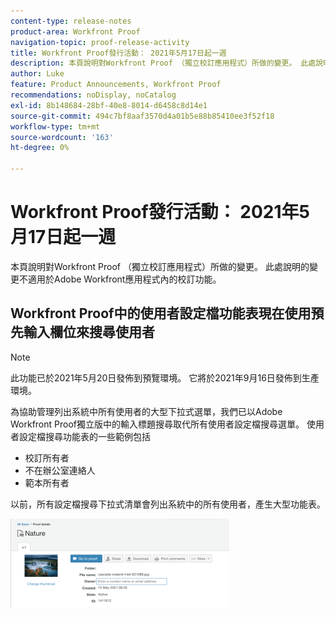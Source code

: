 ```yaml
---
content-type: release-notes
product-area: Workfront Proof
navigation-topic: proof-release-activity
title: Workfront Proof發行活動： 2021年5月17日起一週
description: 本頁說明對Workfront Proof （獨立校訂應用程式）所做的變更。 此處說明的變更不適用於Adobe Workfront應用程式內的校訂功能。
author: Luke
feature: Product Announcements, Workfront Proof
recommendations: noDisplay, noCatalog
exl-id: 8b148684-28bf-40e8-8014-d6458c8d14e1
source-git-commit: 494c7bf8aaf3570d4a01b5e88b85410ee3f52f18
workflow-type: tm+mt
source-wordcount: '163'
ht-degree: 0%

---
```


# Workfront Proof發行活動： 2021年5月17日起一週

本頁說明對Workfront Proof （獨立校訂應用程式）所做的變更。 此處說明的變更不適用於Adobe Workfront應用程式內的校訂功能。

## Workfront Proof中的使用者設定檔功能表現在使用預先輸入欄位來搜尋使用者

>[!NOTE]
>
>此功能已於2021年5月20日發佈到預覽環境。 它將於2021年9月16日發佈到生產環境。

為協助管理列出系統中所有使用者的大型下拉式選單，我們已以Adobe Workfront Proof獨立版中的輸入標題搜尋取代所有使用者設定檔搜尋選單。 使用者設定檔搜尋功能表的一些範例包括

* 校訂所有者
* 不在辦公室連絡人
* 範本所有者

以前，所有設定檔搜尋下拉式清單會列出系統中的所有使用者，產生大型功能表。

![使用者設定檔自動提示](assets/user-profile-typeahead-350x142.png)
